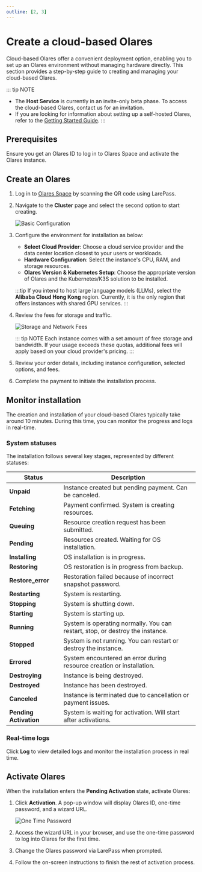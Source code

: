 ```yaml
---
outline: [2, 3]
---
```


# Create a cloud-based Olares

Cloud-based Olares offer a convenient deployment option, enabling you to set up an Olares environment without managing hardware directly.
This section provides a step-by-step guide to creating and managing your cloud-based Olares. 

::: tip NOTE
- The **Host Service** is currently in an invite-only beta phase. To access the cloud-based Olares, contact us for an invitation.
- If you are looking for information about setting up a self-hosted Olares, refer to the [Getting Started Guide](../get-started/index.md).
:::

## Prerequisites

Ensure you get an Olares ID to log in to Olares Space and activate the Olares instance.

## Create an Olares

1. Log in to [Olares Space](https://space.olares.xyz/) by scanning the QR code using LarePass.
2. Navigate to the **Cluster** page and select the second option to start creating.

    ![Basic Configuration](/images/how-to/space/basic_configuration.jpg#bordered)
3. Configure the environment for installation as below:
   - **Select Cloud Provider**: Choose a cloud service provider and the data center location closest to your users or workloads.
   - **Hardware Configuration**: Select the instance's CPU, RAM, and storage resources.
   - **Olares Version & Kubernetes Setup**: Choose the appropriate version of Olares and the Kubernetes/K3S solution to be installed.

    :::tip
    If you intend to host large language models (LLMs), select the **Alibaba Cloud Hong Kong** region. Currently, it is the only region that offers instances with shared GPU services.
    :::

4. Review the fees for storage and traffic. 

    ![Storage and Network Fees](/images/how-to/space/storage_and_network.jpg#bordered)

    ::: tip NOTE
    Each instance comes with a set amount of free storage and bandwidth. If your usage exceeds these quotas, additional fees will apply based on your cloud provider's pricing. 
    :::
5. Review your order details, including instance configuration, selected options, and fees.
6. Complete the payment to initiate the installation process.

## Monitor installation

The creation and installation of your cloud-based Olares typically take around 10 minutes. During this time, you can monitor the progress and logs in real-time.

### System statuses

The installation follows several key stages, represented by different statuses:

| Status                 | Description                                                                   |
|------------------------|-------------------------------------------------------------------------------|
| **Unpaid**             | 	Instance created but pending payment. Can be canceled.                       |
| **Fetching**           | 	Payment confirmed. System is creating resources.                             |
| **Queuing**            | Resource creation request has been submitted.                                 |
| **Pending**            | Resources created. Waiting for OS installation.                               |
| **Installing**         | OS installation is in progress.                                               |
| **Restoring**          | OS restoration is in progress from backup.                                    |
| **Restore_error**      | Restoration failed because of incorrect snapshot password.                    |
| **Restarting**         | 	System is restarting.                                                        |
| **Stopping**           | 	System is shutting down.                                                     |
| **Starting**           | System is starting up.                                                        |
| **Running**            | System is operating normally. You can restart, stop, or destroy the instance. |
| **Stopped**            | System is not running. You can restart or destroy the instance.               |
| **Errored**            | System encountered an error during resource creation or installation.         |
| **Destroying**         | Instance is being destroyed.                                                  |
| **Destroyed**          | Instance has been destroyed.                                                  |
| **Canceled**           | 	Instance is terminated due to cancellation or payment issues.                |
| **Pending Activation** | 	System is waiting for activation. Will start after activations.              |

### Real-time logs

Click **Log** to view detailed logs and monitor the installation process in real time.

## Activate Olares  

When the installation enters the **Pending Activation** state, activate Olares:

1. Click **Activation**. A pop-up window will display Olares ID, one-time password, and a wizard URL.

    ![One Time Password](/images/how-to/space/one_time_password.jpg#bordered)

2. Access the wizard URL in your browser, and use the one-time password to log into Olares for the first time. 
3. Change the Olares password via LarePass when prompted. 
4. Follow the on-screen instructions to finish the rest of activation process. 